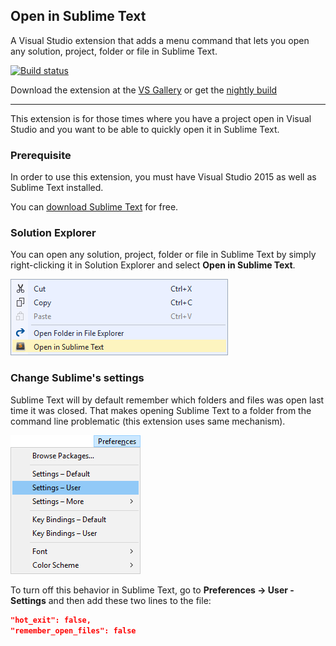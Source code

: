 ## Open in Sublime Text
A Visual Studio extension that adds a menu command that
lets you open any solution, project, folder or file in
Sublime Text.

[![Build status](https://ci.appveyor.com/api/projects/status/k8f8ny0jxq2h53wr?svg=true)](https://ci.appveyor.com/project/madskristensen/openinsublimetext)

Download the extension at the
[VS Gallery](https://visualstudiogallery.msdn.microsoft.com/33f6f3fd-68e8-4783-b934-ece91a08d265)
or get the
[nightly build](http://vsixgallery.com/extension/2925bbf7-d48b-4abd-83dc-1cd711d9b9ba/)

------------------------------------

This extension is for those times where you have a project
open in Visual Studio and you want to be able to quickly
open it in Sublime Text.

### Prerequisite
In order to use this extension, you must have Visual
Studio 2015 as well as Sublime Text installed.

You can
[download Sublime Text](http://www.sublimetext.com/)
for free.

### Solution Explorer
You can open any solution, project, folder or file in
Sublime Text by simply right-clicking it in Solution
Explorer and select
**Open in Sublime Text**.

![Context menu](art/context-menu.png)

### Change Sublime's settings
Sublime Text will by default remember which folders and
files was open last time it was closed. That makes opening
Sublime Text to a folder from the command line
problematic (this extension uses same mechanism).

![Sublime Text Preferences](art/preferences.png)

To turn off this behavior in Sublime Text, go to
**Preferences -> User - Settings** and then add these two lines to the file:

```json
"hot_exit": false,
"remember_open_files": false
```